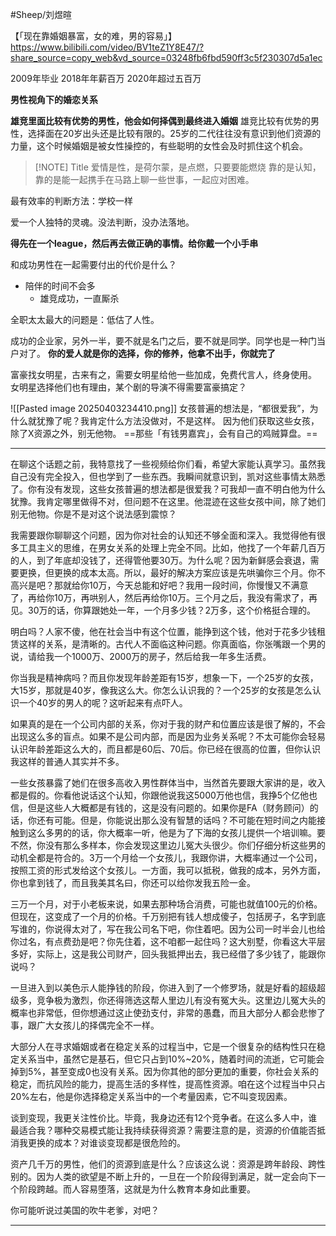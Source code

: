 #Sheep/刘煜暄 

【「现在靠婚姻暴富，女的难，男的容易」】 https://www.bilibili.com/video/BV1teZ1Y8E47/?share_source=copy_web&vd_source=03248fb6fbd590ff3c5f230307d5a1ec

2009年毕业
2018年年薪百万
2020年超过五百万

**男性视角下的婚恋关系**

**雄竞里面比较有优势的男性，他会如何择偶到最终进入婚姻**
雄竞比较有优势的男性，选择面在20岁出头还是比较有限的。25岁的二代往往没有意识到他们资源的力量，这个时候婚姻是被女性操控的，有些聪明的女性会及时抓住这个机会。


> [!NOTE] Title
> 爱情是性，是荷尔蒙，是点燃，只要要能燃烧
> 靠的是认知，靠的是能一起携手在马路上聊一些世事，一起应对困难。

最有效率的判断方法：学校一样

爱一个人独特的灵魂。没法判断，没办法落地。

**得先在一个league，然后再去做正确的事情。给你戴一个小手串**


和成功男性在一起需要付出的代价是什么？
- 陪伴的时间不会多
	- 雄竞成功，一直厮杀

全职太太最大的问题是：低估了人性。

成功的企业家，另外一半，要不就是名门之后，要不就是同学。同学也是一种门当户对了。
**你的爱人就是你的选择，你的修养，他拿不出手，你就完了**

富豪找女明星，古来有之，需要女明星给他一些加成，免费代言人，终身使用。
女明星选择他们也有理由，某个剧的导演不得需要富豪搞定？

![[Pasted image 20250403234410.png]]
女孩普遍的想法是，“都很爱我”，为什么就犹豫了呢？我肯定什么方法没做对，不是这样。
因为他们获取这些女孩，除了X资源之外，别无他物。
==那些「有钱男嘉宾」，会有自己的鸡贼算盘。==

---

在聊这个话题之前，我特意找了一些视频给你们看，希望大家能认真学习。虽然我自己没有完全投入，但也学到了一些东西。我瞬间就意识到，凯对这些事情太熟悉了。你有没有发现，这些女孩普遍的想法都是很爱我？可我却一直不明白他为什么犹豫。我肯定哪里做得不对，但问题不在这里。他混迹在这些女孩中间，除了她们别无他物。你是不是对这个说法感到震惊？

我需要跟你聊聊这个问题，因为你对社会的认知还不够全面和深入。我觉得他有很多工具主义的思维，在男女关系的处理上完全不同。比如，他找了一个年薪几百万的人，到了年底却没钱了，还得管他要30万。为什么呢？因为新鲜感会衰退，需要更换，但更换的成本太高。所以，最好的解决方案应该是先哄骗你三个月。你不高兴是吧？那就给你10万，今天总能和好吧？我用一段时间，你慢慢又不满意了，再给你10万，再哄别人，然后再给你10万。三个月之后，我没有需求了，再见。30万的话，你算跟她处一年，一个月多少钱？2万多，这个价格挺合理的。

明白吗？人家不傻，他在社会当中有这个位置，能挣到这个钱，他对于花多少钱租赁这样的关系，是清晰的。古代人不面临这种问题。你真面临，你张嘴跟一个男的说，请给我一个1000万、2000万的房子，然后给我一年多生活费。

你当我是精神病吗？而且你发现年龄差距有15岁，想象一下，一个25岁的女孩，大15岁，那就是40岁，像我这么大。你怎么认识我的？一个25岁的女孩是怎么认识一个40岁的男人的呢？这听起来有点吓人。

如果真的是在一个公司内部的关系，你对于我的财产和位置应该是很了解的，不会出现这么多的盲点。如果不是公司内部，而是因为业务关系呢？不太可能你会轻易认识年龄差距这么大的，而且都是60后、70后。你已经在很高的位置，但你认识我这样的普通人其实并不多。

一些女孩暴露了她们在很多高收入男性群体当中，当然首先要跟大家讲的是，收入都是假的。你看他说话这个认知，你跟他说我这5000万他也信，我挣5个亿他也信，但是这些人大概都是有钱的，这是没有问题的。如果你是FA（财务顾问）的话，你还有可能。但是，你能说出那么没有智慧的话吗？不可能在短时间之内能接触到这么多男的的话，你大概率一听，他是为了下海的女孩儿提供一个培训嘛。要不然，你没有那么多样本，你会发现这里边儿冤大头很少。你们仔细分析这些男的动机全都是符合的。3万一个月给一个女孩儿，我跟你讲，大概率通过一个公司，按照工资的形式发给这个女孩儿。一方面，我可以抵税，做我的成本，另外方面，你也拿到钱了，而且我美其名曰，你还可以给你发我五险一金。

三万一个月，对于小老板来说，如果去那种场合消费，可能也就值100元的价格。但现在，这变成了一个月的价格。千万别把有钱人想成傻子，包括房子，名字到底写谁的，你说得太对了，写在我公司名下吧，你住着吧。因为公司一时半会儿也给你过名，有点费劲是吧？你先住着，这不咱都一起住吗？这大别墅，你看这大平层多好，实际上，这是我公司财产，回头我抵押出去，我已经借了多少钱了，能跟你说吗？

一旦进入到以美色示人能挣钱的阶段，你进入到了一个修罗场，就是好看的超级超级多，竞争极为激烈，你还得筛选这帮人里边儿有没有冤大头。这里边儿冤大头的概率也非常低，但你想通过这止使劲支付，非常的愚蠢，而且大部分人都会悲惨了事，跟广大女孩儿的择偶完全不一样。

大部分人在寻求婚姻或者在稳定关系的过程当中，它是一个很复杂的结构性只在稳定关系当中，虽然它是基石，但它只占到10%~20%，随着时间的流逝，它可能会掉到5%，甚至变成0也没有关系。因为你其他的部分更加的重要，你社会关系的稳定，而抗风险的能力，提高生活的多样性，提高性资源。咱在这个过程当中只占20%左右，他是你选择稳定关系当中的一个考量因素，它不叫变现因素。

谈到变现，我更关注性价比。毕竟，我身边还有12个竞争者。在这么多人中，谁最适合我？哪种交易模式能让我持续获得资源？需要注意的是，资源的价值能否抵消我更换的成本？对谁谈变现都是很危险的。

资产几千万的男性，他们的资源到底是什么？应该这么说：资源是跨年龄段、跨性别的。因为人类的欲望是不断上升的，一旦在一个阶段得到满足，就一定会向下一个阶段跨越。而人容易堕落，这就是为什么教育本身如此重要。

你可能听说过美国的吹牛老爹，对吧？

---

